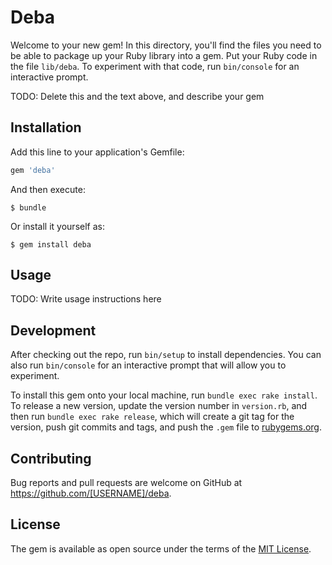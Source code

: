 # Deba

Welcome to your new gem! In this directory, you'll find the files you need to be able to package up your Ruby library into a gem. Put your Ruby code in the file `lib/deba`. To experiment with that code, run `bin/console` for an interactive prompt.

TODO: Delete this and the text above, and describe your gem

## Installation

Add this line to your application's Gemfile:

```ruby
gem 'deba'
```

And then execute:

    $ bundle

Or install it yourself as:

    $ gem install deba

## Usage

TODO: Write usage instructions here

## Development

After checking out the repo, run `bin/setup` to install dependencies. You can also run `bin/console` for an interactive prompt that will allow you to experiment.

To install this gem onto your local machine, run `bundle exec rake install`. To release a new version, update the version number in `version.rb`, and then run `bundle exec rake release`, which will create a git tag for the version, push git commits and tags, and push the `.gem` file to [rubygems.org](https://rubygems.org).

## Contributing

Bug reports and pull requests are welcome on GitHub at https://github.com/[USERNAME]/deba.


## License

The gem is available as open source under the terms of the [MIT License](http://opensource.org/licenses/MIT).

